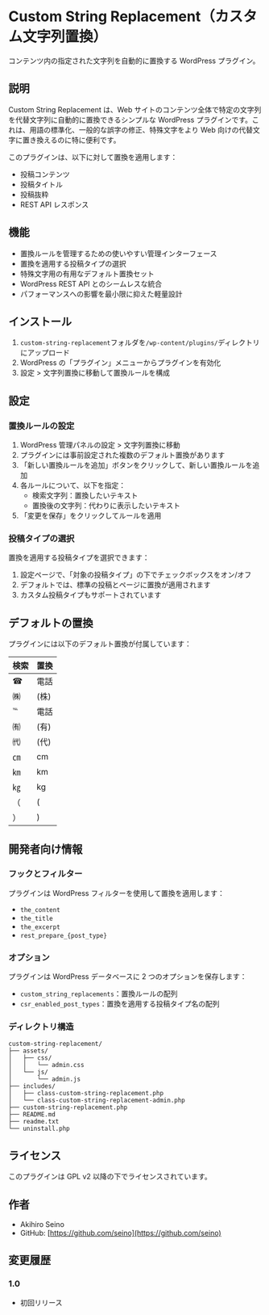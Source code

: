 # Custom String Replacement（カスタム文字列置換）

コンテンツ内の指定された文字列を自動的に置換する WordPress プラグイン。

## 説明

Custom String Replacement は、Web サイトのコンテンツ全体で特定の文字列を代替文字列に自動的に置換できるシンプルな WordPress プラグインです。これは、用語の標準化、一般的な誤字の修正、特殊文字をより Web 向けの代替文字に置き換えるのに特に便利です。

このプラグインは、以下に対して置換を適用します：

- 投稿コンテンツ
- 投稿タイトル
- 投稿抜粋
- REST API レスポンス

## 機能

- 置換ルールを管理するための使いやすい管理インターフェース
- 置換を適用する投稿タイプの選択
- 特殊文字用の有用なデフォルト置換セット
- WordPress REST API とのシームレスな統合
- パフォーマンスへの影響を最小限に抑えた軽量設計

## インストール

1. `custom-string-replacement`フォルダを`/wp-content/plugins/`ディレクトリにアップロード
2. WordPress の「プラグイン」メニューからプラグインを有効化
3. 設定 > 文字列置換に移動して置換ルールを構成

## 設定

### 置換ルールの設定

1. WordPress 管理パネルの設定 > 文字列置換に移動
2. プラグインには事前設定された複数のデフォルト置換があります
3. 「新しい置換ルールを追加」ボタンをクリックして、新しい置換ルールを追加
4. 各ルールについて、以下を指定：
   - 検索文字列：置換したいテキスト
   - 置換後の文字列：代わりに表示したいテキスト
5. 「変更を保存」をクリックしてルールを適用

### 投稿タイプの選択

置換を適用する投稿タイプを選択できます：

1. 設定ページで、「対象の投稿タイプ」の下でチェックボックスをオン/オフ
2. デフォルトでは、標準の投稿とページに置換が適用されます
3. カスタム投稿タイプもサポートされています

## デフォルトの置換

プラグインには以下のデフォルト置換が付属しています：

| 検索 | 置換 |
| ---- | ---- |
| ☎    | 電話 |
| ㈱   | (株) |
| ℡    | 電話 |
| ㈲   | (有) |
| ㈹   | (代) |
| ㎝   | cm   |
| ㎞   | km   |
| ㎏   | kg   |
| （   | (    |
| ）   | )    |

## 開発者向け情報

### フックとフィルター

プラグインは WordPress フィルターを使用して置換を適用します：

- `the_content`
- `the_title`
- `the_excerpt`
- `rest_prepare_{post_type}`

### オプション

プラグインは WordPress データベースに 2 つのオプションを保存します：

- `custom_string_replacements`：置換ルールの配列
- `csr_enabled_post_types`：置換を適用する投稿タイプ名の配列

### ディレクトリ構造

```
custom-string-replacement/
├── assets/
│   ├── css/
│   │   └── admin.css
│   └── js/
│       └── admin.js
├── includes/
│   ├── class-custom-string-replacement.php
│   └── class-custom-string-replacement-admin.php
├── custom-string-replacement.php
├── README.md
├── readme.txt
└── uninstall.php
```

## ライセンス

このプラグインは GPL v2 以降の下でライセンスされています。

## 作者

- Akihiro Seino
- GitHub: [https://github.com/seino](https://github.com/seino)

## 変更履歴

### 1.0

- 初回リリース
